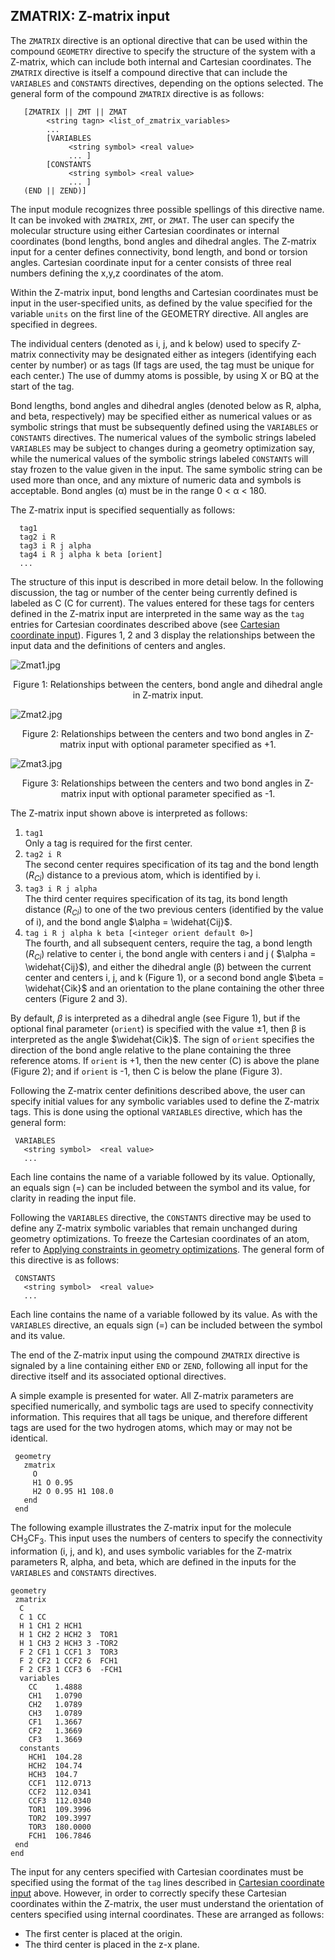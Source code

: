 ## ZMATRIX: Z-matrix input

The `ZMATRIX` directive is an optional directive that can be used within
the compound `GEOMETRY` directive to specify the structure of the system
with a Z-matrix, which can include both internal and Cartesian
coordinates. The `ZMATRIX` directive is itself a compound directive that
can include the `VARIABLES` and `CONSTANTS` directives, depending on the
options selected. The general form of the compound `ZMATRIX` directive is
as follows:
```
   [ZMATRIX || ZMT || ZMAT 
        <string tagn> <list_of_zmatrix_variables>  
        ...  
        [VARIABLES 
             <string symbol> <real value>  
             ... ]  
        [CONSTANTS  
             <string symbol> <real value>  
             ... ]  
   (END || ZEND)]
```
The input module recognizes three possible spellings of this directive
name. It can be invoked with `ZMATRIX`, `ZMT`, or `ZMAT`. The user can specify
the molecular structure using either Cartesian coordinates or internal
coordinates (bond lengths, bond angles and dihedral angles. The Z-matrix
input for a center defines connectivity, bond length, and bond or
torsion angles. Cartesian coordinate input for a center consists of
three real numbers defining the x,y,z coordinates of the atom.

Within the Z-matrix input, bond lengths and Cartesian coordinates must
be input in the user-specified units, as defined by the value specified
for the variable `units` on the first line of the GEOMETRY directive.
All angles are specified in degrees.

The individual centers (denoted as i, j, and k below) used to specify
Z-matrix connectivity may be designated either as integers (identifying
each center by number) or as tags (If tags are used, the tag must be
unique for each center.) The use of dummy atoms is possible, by using X
or BQ at the start of the tag.

Bond lengths, bond angles and dihedral angles (denoted below as R,
alpha, and beta, respectively) may be specified either as numerical
values or as symbolic strings that must be subsequently defined using
the `VARIABLES` or `CONSTANTS` directives. The numerical values of the
symbolic strings labeled `VARIABLES` may be subject to changes during a
geometry optimization say, while the numerical values of the symbolic
strings labeled `CONSTANTS` will stay frozen to the value given in the
input. The same symbolic string can be used more than once, and any
mixture of numeric data and symbols is acceptable. Bond angles (α) must
be in the range 0 < α < 180.

The Z-matrix input is specified sequentially as follows:
```
  tag1  
  tag2 i R  
  tag3 i R j alpha 
  tag4 i R j alpha k beta [orient]  
  ...
```
The structure of this input is described in more detail below. In the
following discussion, the tag or number of the center being currently
defined is labeled as C (C for current). The values entered for these
tags for centers defined in the Z-matrix input are interpreted in the
same way as the `tag` entries for Cartesian coordinates described above
(see [Cartesian coordinate
input](Cartesian-coordinate-input.md)). Figures 1, 2 and 3
display the relationships between the input data and the definitions of
centers and angles.

![Zmat1.jpg](Zmat1.jpg)

<center>

Figure 1: Relationships between the centers, bond angle and dihedral
angle in Z-matrix input.

</center>

![Zmat2.jpg](Zmat2.jpg)

<center>

Figure 2: Relationships between the centers and two bond angles in
Z-matrix input with optional parameter specified as +1.

</center>

![Zmat3.jpg](Zmat3.jpg)

<center>

Figure 3: Relationships between the centers and two bond angles in
Z-matrix input with optional parameter specified as -1.

</center>

The Z-matrix input shown above is interpreted as follows:

1.  `tag1`  
    Only a tag is required for the first center.
2.  `tag2 i R`  
    The second center requires specification of its tag and the bond
    length (*R<sub>Ci</sub>*) distance to a previous atom, which is identified by i.
3.  `tag3 i R j alpha`  
    The third center requires specification of its tag, its bond length
    distance (*R<sub>Ci</sub>*) to one of the two previous centers (identified
    by the value of i), and the bond angle  $\alpha = \widehat{Cij}$.
4.  `tag i R j alpha k beta [<integer orient default 0>]`  
    The fourth, and all subsequent centers, require the tag, a bond
   length (*R<sub>Ci</sub>*) relative to center i, the bond angle with
    centers i and j ( $\alpha = \widehat{Cij}$), and either the
    dihedral angle (β) between the current center and centers i, j, and
    k (Figure 1), or a second bond angle $\beta = \widehat{Cik}$ and
    an orientation to the plane containing the other three centers
    (Figure 2 and 3).

By default, *β* is interpreted as a dihedral angle (see Figure 1), but if
the optional final parameter (`orient`) is specified with the value ±1,
then β is interpreted as the angle $\widehat{Cik}$. The sign of
`orient` specifies the direction of the bond angle relative to the plane
containing the three reference atoms. If `orient` is +1, then the new
center (C) is above the plane (Figure 2); and if `orient` is -1, then C
is below the plane (Figure 3).

Following the Z-matrix center definitions described above, the user can
specify initial values for any symbolic variables used to define the
Z-matrix tags. This is done using the optional `VARIABLES` directive,
which has the general form:
```
 VARIABLES 
   <string symbol>  <real value>  
   ...
```
Each line contains the name of a variable followed by its value.
Optionally, an equals sign (=) can be included between the symbol and
its value, for clarity in reading the input file.

Following the `VARIABLES` directive, the `CONSTANTS` directive may be used
to define any Z-matrix symbolic variables that remain unchanged during
geometry optimizations. To freeze the Cartesian coordinates of an atom,
refer to [Applying constraints in geometry optimizations](ZCOORD-Forcing-internal-coordinates#applying-constraints-in-geometry-optimizations).
The general form of this directive is as follows:
```
 CONSTANTS  
   <string symbol>  <real value>  
   ...
```
Each line contains the name of a variable followed by its value. As with
the `VARIABLES` directive, an equals sign (=) can be included between the
symbol and its value.

The end of the Z-matrix input using the compound `ZMATRIX` directive is
signaled by a line containing either `END` or `ZEND`, following all input
for the directive itself and its associated optional directives.

A simple example is presented for water. All Z-matrix parameters are
specified numerically, and symbolic tags are used to specify
connectivity information. This requires that all tags be unique, and
therefore different tags are used for the two hydrogen atoms, which may
or may not be identical.
```
 geometry 
   zmatrix   
     O  
     H1 O 0.95  
     H2 O 0.95 H1 108.0  
   end  
 end
```
The following example illustrates the Z-matrix input for the molecule
CH<sub>3</sub>CF<sub>3</sub>. This input uses the numbers of centers to specify the
connectivity information (i, j, and k), and uses symbolic variables for
the Z-matrix parameters R, alpha, and beta, which are defined in the
inputs for the `VARIABLES` and `CONSTANTS` directives.
```
geometry  
 zmatrix  
  C   
  C 1 CC  
  H 1 CH1 2 HCH1  
  H 1 CH2 2 HCH2 3  TOR1   
  H 1 CH3 2 HCH3 3 -TOR2   
  F 2 CF1 1 CCF1 3  TOR3   
  F 2 CF2 1 CCF2 6  FCH1  
  F 2 CF3 1 CCF3 6  -FCH1 
  variables 
    CC    1.4888  
    CH1   1.0790  
    CH2   1.0789   
    CH3   1.0789    
    CF1   1.3667   
    CF2   1.3669   
    CF3   1.3669  
  constants  
    HCH1  104.28  
    HCH2  104.74   
    HCH3  104.7   
    CCF1  112.0713   
    CCF2  112.0341   
    CCF3  112.0340  
    TOR1  109.3996   
    TOR2  109.3997  
    TOR3  180.0000  
    FCH1  106.7846  
 end   
end
```
The input for any centers specified with Cartesian coordinates must be
specified using the format of the `tag` lines described in [Cartesian
coordinate input](Cartesian-coordinate-input.md) above.
However, in order to correctly specify these Cartesian coordinates
within the Z-matrix, the user must understand the orientation of centers
specified using internal coordinates. These are arranged as follows:

  - The first center is placed at the origin.
  - The third center is placed in the z-x plane.
